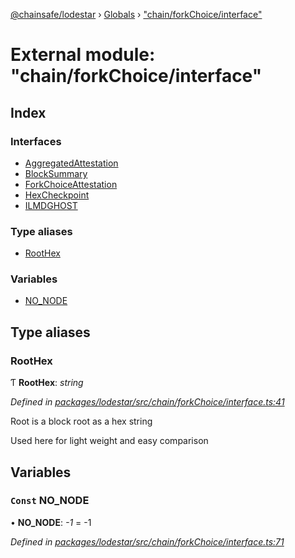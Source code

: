 [@chainsafe/lodestar](../README.md) › [Globals](../globals.md) › ["chain/forkChoice/interface"](_chain_forkchoice_interface_.md)

# External module: "chain/forkChoice/interface"

## Index

### Interfaces

* [AggregatedAttestation](../interfaces/_chain_forkchoice_interface_.aggregatedattestation.md)
* [BlockSummary](../interfaces/_chain_forkchoice_interface_.blocksummary.md)
* [ForkChoiceAttestation](../interfaces/_chain_forkchoice_interface_.forkchoiceattestation.md)
* [HexCheckpoint](../interfaces/_chain_forkchoice_interface_.hexcheckpoint.md)
* [ILMDGHOST](../interfaces/_chain_forkchoice_interface_.ilmdghost.md)

### Type aliases

* [RootHex](_chain_forkchoice_interface_.md#roothex)

### Variables

* [NO_NODE](_chain_forkchoice_interface_.md#const-no_node)

## Type aliases

###  RootHex

Ƭ **RootHex**: *string*

*Defined in [packages/lodestar/src/chain/forkChoice/interface.ts:41](https://github.com/ChainSafe/lodestar/blob/7e3e010f1/packages/lodestar/src/chain/forkChoice/interface.ts#L41)*

Root is a block root as a hex string

Used here for light weight and easy comparison

## Variables

### `Const` NO_NODE

• **NO_NODE**: *-1* = -1

*Defined in [packages/lodestar/src/chain/forkChoice/interface.ts:71](https://github.com/ChainSafe/lodestar/blob/7e3e010f1/packages/lodestar/src/chain/forkChoice/interface.ts#L71)*
